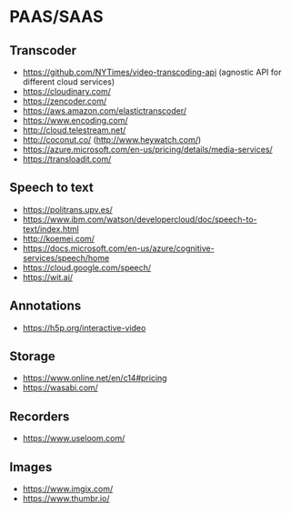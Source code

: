 PAAS/SAAS
=========


Transcoder
-----------

* https://github.com/NYTimes/video-transcoding-api (agnostic API for different cloud services)
* https://cloudinary.com/
* https://zencoder.com/
* https://aws.amazon.com/elastictranscoder/
* https://www.encoding.com/
* http://cloud.telestream.net/
* http://coconut.co/ (http://www.heywatch.com/)
* https://azure.microsoft.com/en-us/pricing/details/media-services/
* https://transloadit.com/


Speech to text
---------------

* https://politrans.upv.es/
* https://www.ibm.com/watson/developercloud/doc/speech-to-text/index.html
* http://koemei.com/
* https://docs.microsoft.com/en-us/azure/cognitive-services/speech/home
* https://cloud.google.com/speech/
* https://wit.ai/

Annotations
-----------

* https://h5p.org/interactive-video

Storage
-------

* https://www.online.net/en/c14#pricing
* https://wasabi.com/

Recorders
---------

* https://www.useloom.com/

Images
------

* https://www.imgix.com/
* https://www.thumbr.io/